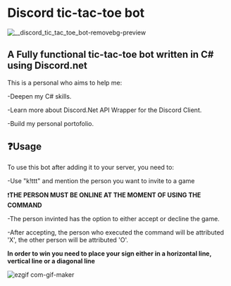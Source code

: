 #  Discord tic-tac-toe bot
![_️_discord_tic_tac_toe_bot-removebg-preview](https://user-images.githubusercontent.com/93036916/191360594-4504b005-8f40-4c28-a0b2-3cab6c7e39dc.png)


## A **Fully** functional tic-tac-toe bot written in C# using Discord.net

This is a personal who aims to help me:

-Deepen my C# skills.

-Learn more about Discord.Net API Wrapper for the Discord Client.

-Build my personal portofolio.

## :question:Usage

To use this bot after adding it to your server, you need to:

-Use "k!ttt" and mention the person you want to invite to a game

:exclamation:**THE PERSON MUST BE ONLINE AT THE MOMENT OF USING THE COMMAND**

-The person invinted has the option to either accept or decline the game.

-After accepting, the person who executed the command will be attributed 'X', the other person will be attributed 'O'.

**In order to win you need to place your sign either in a horizontal line, vertical line or a diagonal line**

![ezgif com-gif-maker](https://user-images.githubusercontent.com/93036916/191362113-c07d13b3-8805-4396-bc67-37acbbbf6461.gif)
